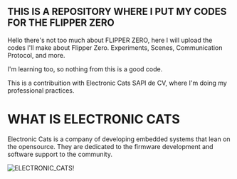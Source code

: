 ## THIS IS A REPOSITORY WHERE I PUT MY CODES FOR THE FLIPPER ZERO
Hello there's not too much about FLIPPER ZERO, here I will upload the codes I'll make about Flipper Zero. Experiments, Scenes, Communication Protocol, and more.

I'm learning too, so nothing from this is a good code.

This is a contribuition with Electronic Cats SAPI de CV, where I'm doing my professional practices.

# WHAT IS ELECTRONIC CATS
Electronic Cats is a company of developing embedded systems that lean on the opensource. They are dedicated to the firmware development and software support to the community.

![ELECTRONIC_CATS!](electronicats_cats_logo.webps)